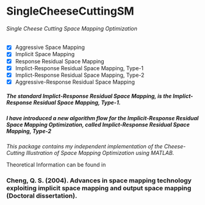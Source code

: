 # SingleCheeseCuttingSM
###### Single Cheese Cutting Space Mapping Optimization
- [x] Aggressive Space Mapping
- [x] Implicit Space Mapping
- [x] Response Residual Space Mapping
- [x] Implict-Response Residual Space Mapping, Type-1
- [x] Implict-Response Residual Space Mapping, Type-2
- [x] Aggressive-Response Residual Space Mapping

##### The standard Implict-Response Residual Space Mapping, is the Implict-Response Residual Space Mapping, Type-1.
##### I have introduced a new algorithm flow for the Implicit-Response Residual Space Mapping Optimization, called Implict-Response Residual Space Mapping, Type-2

*This package contains my independent implementation of the Cheese-Cutting Illustration of Space Mapping Optimization using MATLAB.*

Theoretical Information can be found in
### Cheng, Q. S. (2004). Advances in space mapping technology exploiting implicit space mapping and output space mapping (Doctoral dissertation).



